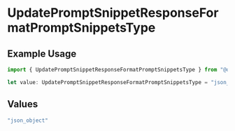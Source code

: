 # UpdatePromptSnippetResponseFormatPromptSnippetsType

## Example Usage

```typescript
import { UpdatePromptSnippetResponseFormatPromptSnippetsType } from "@orq-ai/node/models/operations";

let value: UpdatePromptSnippetResponseFormatPromptSnippetsType = "json_object";
```

## Values

```typescript
"json_object"
```